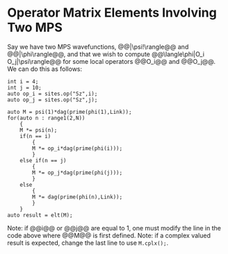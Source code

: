 
# Operator Matrix Elements Involving Two MPS

Say we have two MPS wavefunctions, @@|\psi\!\rangle@@ and @@|\phi\rangle@@,
and that we wish to compute @@\langle\phi|O_i O_j|\psi\rangle@@ for some 
local operators @@O_i@@ and @@O_j@@. We can do this as follows:

    int i = 4;
    int j = 10;
    auto op_i = sites.op("Sz",i);
    auto op_j = sites.op("Sz",j);

    auto M = psi(1)*dag(prime(phi(1),Link));
    for(auto n : range1(2,N))
        {
        M *= psi(n);
        if(n == i)
            {
            M *= op_i*dag(prime(phi(i)));
            }
        else if(n == j)
            {
            M *= op_j*dag(prime(phi(j)));
            }
        else
            {
            M *= dag(prime(phi(n),Link));
            }
        }
    auto result = elt(M);

Note: if @@i@@ or @@j@@ are equal to 1, one must modify the line in the
code above where @@M@@ is first defined.
Note: if a complex valued result is expected, change the last line to use `M.cplx();`.

